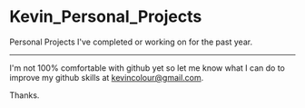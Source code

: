 # Kevin_Personal_Projects
Personal Projects I've completed or working on for the past year.


*******

I'm not 100% comfortable with github yet so let me know what I can do to improve my github skills at kevincolour@gmail.com.

Thanks.
